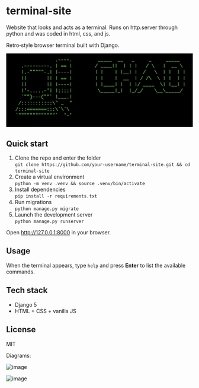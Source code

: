 # terminal-site
Website that looks and acts as a terminal. Runs on http.server through python and was coded in html, css, and js. 


Retro‑style browser terminal built with Django.

![Screenshot](docs/screenshot.png)

## Quick start

1. Clone the repo and enter the folder  
   `git clone https://github.com/your‑username/terminal-site.git && cd terminal-site`
2. Create a virtual environment  
   `python -m venv .venv && source .venv/bin/activate`
3. Install dependencies  
   `pip install -r requirements.txt`
4. Run migrations  
   `python manage.py migrate`
5. Launch the development server  
   `python manage.py runserver`

Open <http://127.0.0.1:8000> in your browser.

## Usage

When the terminal appears, type `help` and press **Enter** to list the available commands.

## Tech stack

- Django 5
- HTML + CSS + vanilla JS

## License

MIT

Diagrams:

![image](https://github.com/cdoors/terminal-site/assets/76536265/4eb090d2-bf46-4561-92e1-fe64dd9312db)

![image](https://github.com/cdoors/terminal-site/assets/76536265/078244fd-cc0d-4694-91a3-d0d4df6d85ed)

